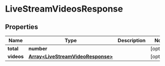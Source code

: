 
# LiveStreamVideosResponse

## Properties

Name | Type | Description | Notes
------------ | ------------- | ------------- | -------------
**total** | **number** |  |  [optional]
**videos** | [**Array&lt;LiveStreamVideoResponse&gt;**](LiveStreamVideoResponse.md) |  |  [optional]



